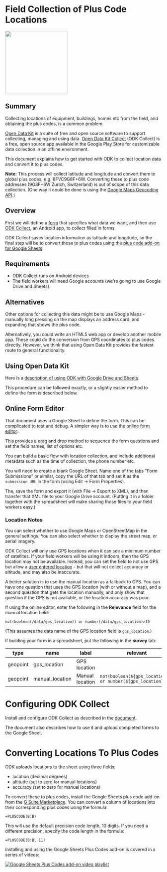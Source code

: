 # Field Collection of Plus Code Locations
[<img src="https://play.google.com/intl/en_us/badges/images/generic/en_badge_web_generic.png" width="200">](https://play.google.com/store/apps/details?id=org.odk.collect.android)

## Summary

Collecting locations of equipment, buildings, homes etc from the field, and obtaining the plus codes, is a common problem.

[Open Data Kit](https://opendatakit.org) is a suite of free and open source software to support collecting, managing and using data. [Open Data Kit Collect](https://play.google.com/store/apps/details?id=org.odk.collect.android) (ODK Collect) is a free, open source app available in the Google Play Store for customizable data collection in an offline environment.

This document explains how to get started with ODK to collect location data and convert it to plus codes.

**Note:** This process will collect latitude and longitude and convert them to global plus codes, e.g. 8FVC9G8F+6W.
Converting these to plus code addresses (9G8F+6W Zurich, Switzerland) is out of scope of this data collection. (One way it could be done is using the [Google Maps Geocoding API](https://developers.google.com/maps/documentation/geocoding/intro).)

## Overview

First we will define a [form](https://docs.opendatakit.org/form-design-intro/) that specifies what data we want, and then use [ODK Collect](https://docs.opendatakit.org/collect-intro/), an Android app, to collect filled in forms.

ODK Collect saves location information as latitude and longitude, so the final step will be to convert those to plus codes using the [plus code add-on for Google Sheets](https://gsuite.google.com/marketplace).

## Requirements

* ODK Collect runs on Android devices
* The field workers will need Google accounts (we're going to use Google Drive and Sheets).

## Alternatives

Other options for collecting this data might be to use Google Maps - manually long pressing on the map displays an address card, and expanding that shows the plus code.

Alternatively, you could write an HTML5 web app or develop another mobile app.
These could do the conversion from GPS coordinates to plus codes directly.
However, we think that using Open Data Kit provides the fastest route to general functionality.

## Using Open Data Kit

Here is a [description of using ODK with Google Drive and Sheets](https://www.google.com/earth/outreach/learn/odk-collect-and-google-drive-integration-to-store-and-manage-your-data).

This procedure can be followed exactly, or a slightly easier method to define the form is described below.

## Online Form Editor

That document uses a Google Sheet to define the form.
This can be complicated to test and debug.
A simpler way is to use the [online form editor](https://build.opendatakit.org/).

This provides a drag and drop method to sequence the form questions and set the field names, list of options etc.

You can build a basic flow with location collection, and include additional metadata such as the time of collection, the phone number etc.

You will need to create a blank Google Sheet.
Name one of the tabs "Form Submissions" or similar, copy the URL of that tab and set it as the `submission URL` in the form (using Edit -> Form Properties).

The, save the form and export it (with File -> Export to XML), and then transfer that XML file to your Google Drive account. (Putting it in a folder together with the spreadsheet will make sharing those files to your field workers easy.)

### Location Notes

You can select whether to use Google Maps or OpenStreetMap in the general settings.
You can also select whether to display the street map, or aerial imagery.

ODK Collect will only use GPS locations when it can see a minimum number of satellites.
If your field workers will be using it indoors, then the GPS location may not be available.
Instead, you can set the field to not use GPS but allow a [user entered location](https://docs.opendatakit.org/form-question-types/#geopoint-with-user-selected-location) - but that will not collect accuracy or altitude, and may also be inaccurate.

A better solution is to use the manual location as a fallback to GPS.
You can have one question that uses the GPS location (with or without a map), and a second question that gets the location manually, and only show that question if the GPS is not available, or the location accuracy was poor.

If using the online editor, enter the following in the **Relevance** field for the manual location field:
```
not(boolean(/data/gps_location)) or number(/data/gps_location)>15
```

(This assumes the data name of the GPS location field is `gps_location`.)

If building your form in a spreadsheet, put the following in the **survey** tab:

| type | name | label | relevant | appearance |
|------|------|-------|----------|------------|
| geopoint | gps_location | GPS location |  | maps
| geopoint | manual_location | Manual location | `not(boolean(${gps_location})) or number(${gps_location})>15` | placement-map

# Configuring ODK Collect

Install and configure ODK Collect as described in the [document](https://www.google.com/earth/outreach/learn/odk-collect-and-google-drive-integration-to-store-and-manage-your-data).

The document also describes how to use it and upload completed forms to the Google Sheet.

# Converting Locations To Plus Codes

ODK uploads locations to the sheet using three fields:
* location (decimal degrees)
* altitude (set to zero for manual locations)
* accuracy (set to zero for manual locations)

To convert these to plus codes, install the Google Sheets plus code add-on from the [G Suite Marketplace](https://gsuite.google.com/marketplace).
You can convert a column of locations into their corresponding plus codes using the formula:
```
=PLUSCODE(B:B)
```
This will use the default precision code length, 10 digits.
If you need a different precision, specify the code length in the formula:
```
=PLUSCODE(B:B, 11)
```
Installing and using the Google Sheets Plus Codes add-on is covered in a series of videos:

[![Google Sheets Plus Codes add-on video playlist](https://i.ytimg.com/vi/min-u1w4SOQ/hqdefault.jpg)](https://www.youtube.com/watch?v=n9kJC5qVeS0&list=PLaBfOq9xgeeBgOLyKnw8kvpFpZ_9v_sHa)
